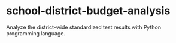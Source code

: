 # school-district-budget-analysis
Analyze the district-wide standardized test results with Python programming language.
